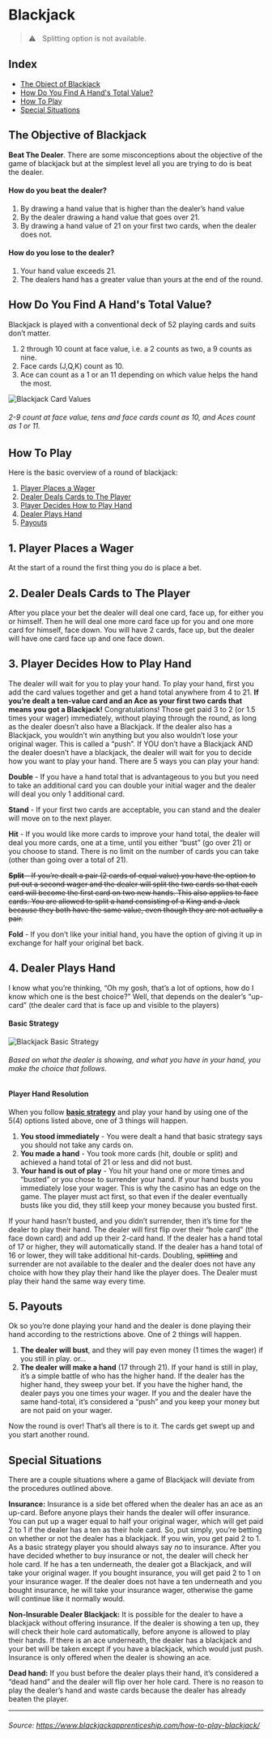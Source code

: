 # Blackjack

> ⚠ㅤSplitting option is not available.

## Index

- [The Object of Blackjack](#the-objective-of-blackjack)
- [How Do You Find A Hand's Total Value?](#how-do-you-find-a-hands-total-value)
- [How To Play](#how-to-play)
- [Special Situations](#special-situations)

## The Objective of Blackjack

**Beat The Dealer**. There are some misconceptions about the objective of the game of blackjack but at the simplest level all you are trying to do is beat the dealer.

#### How do you beat the dealer?

1. By drawing a hand value that is higher than the dealer’s hand value
2. By the dealer drawing a hand value that goes over 21.
3. By drawing a hand value of 21 on your first two cards, when the dealer does not.

#### How do you lose to the dealer?

1. Your hand value exceeds 21.
2. The dealers hand has a greater value than yours at the end of the round.

## How Do You Find A Hand's Total Value?

Blackjack is played with a conventional deck of 52 playing cards and suits don’t matter.

1. 2 through 10 count at face value, i.e. a 2 counts as two, a 9 counts as nine.
2. Face cards (J,Q,K) count as 10.
3. Ace can count as a 1 or an 11 depending on which value helps the hand the most.

![Blackjack Card Values](https://bit.ly/3gbgmoj)
###### 2-9 count at face value, tens and face cards count as 10, and Aces count as 1 or 11.

## How To Play

Here is the basic overview of a round of blackjack:

1. [Player Places a Wager](#1-player-places-a-wager)
2. [Dealer Deals Cards to The Player](#2-dealer-deals-cards-to-the-player)
3. [Player Decides How to Play Hand](#3-player-decides-how-to-play-hand)
4. [Dealer Plays Hand](#4-dealer-plays-hand)
5. [Payouts](#5-payouts)

## 1. Player Places a Wager

At the start of a round the first thing you do is place a bet.

## 2. Dealer Deals Cards to The Player

After you place your bet the dealer will deal one card, face up, for either you or himself. Then he will deal one more card face up for you and one more card for himself, face down. You will have 2 cards, face up, but the dealer will have one card face up and one face down. 

## 3. Player Decides How to Play Hand

The dealer will wait for you to play your hand. To play your hand, first you add the card values together and get a hand total anywhere from 4 to 21. **If you’re dealt a ten-value card and an Ace as your first two cards that means you got a Blackjack!** Congratulations! Those get paid 3 to 2 (or 1.5 times your wager) immediately, without playing through the round, as long as the dealer doesn’t also have a Blackjack. If the dealer also has a Blackjack, you wouldn’t win anything but you also wouldn’t lose your original wager. This is called a “push”. If YOU don’t have a Blackjack AND the dealer doesn’t have a blackjack, the dealer will wait for you to decide how you want to play your hand. There are 5 ways you can play your hand:

**Double** - If you have a hand total that is advantageous to you but you need to take an additional card you can double your initial wager and the dealer will deal you only 1 additional card.

**Stand** - If your first two cards are acceptable, you can stand and the dealer will move on to the next player.

**Hit** - If you would like more cards to improve your hand total, the dealer will deal you more cards, one at a time, until you either “bust” (go over 21) or you choose to stand. There is no limit on the number of cards you can take (other than going over a total of 21).

~~**Split** - If you’re dealt a pair (2 cards of equal value) you have the option to put out a second wager and the dealer will split the two cards so that each card will become the first card on two new hands. This also applies to face cards. You are allowed to split a hand consisting of a King and a Jack because they both have the same value, even though they are not actually a pair.~~

**Fold** - If you don’t like your initial hand, you have the option of giving it up in exchange for half your original bet back.

## 4. Dealer Plays Hand
I know what you’re thinking, “Oh my gosh, that’s a lot of options, how do I know which one is the best choice?” Well, that depends on the dealer’s “up-card” (the dealer card that is face up and visible to the players)

#### Basic Strategy

![Blackjack Basic Strategy](https://bit.ly/3skWpxL)
###### Based on what the dealer is showing, and what you have in your hand, you make the choice that follows.

#### Player Hand Resolution

When you follow **[basic strategy](#basic-strategy)** and play your hand by using one of the 5(4) options listed above, one of 3 things will happen.

1. **You stood immediately** - You were dealt a hand that basic strategy says you should not take any cards on.
2. **You made a hand** - You took more cards (hit, double or split) and achieved a hand total of 21 or less and did not bust.
3. **Your hand is out of play** - You hit your hand one or more times and “busted” or you chose to surrender your hand. If your hand busts you immediately lose your wager. This is why the casino has an edge on the game. The player must act first, so that even if the dealer eventually busts like you did, they still keep your money because you busted first.

If your hand hasn’t busted, and you didn’t surrender, then it’s time for the dealer to play their hand. The dealer will first flip over their “hole card” (the face down card) and add up their 2-card hand. If the dealer has a hand total of 17 or higher, they will automatically stand. If the dealer has a hand total of 16 or lower, they will take additional hit-cards. Doubling, ~~splitting~~ and surrender are not available to the dealer and the dealer does not have any choice with how they play their hand like the player does. The Dealer must play their hand the same way every time.

## 5. Payouts

Ok so you’re done playing your hand and the dealer is done playing their hand according to the restrictions above. One of 2 things will happen.

1. **The dealer will bust**, and they will pay even money (1 times the wager) if you still in play. or…
2. **The dealer will make a hand** (17 through 21). If your hand is still in play, it’s a simple battle of who has the higher hand. If the dealer has the higher hand, they sweep your bet. If you have the higher hand, the dealer pays you one times your wager. If you and the dealer have the same hand-total, it’s considered a “push” and you keep your money but are not paid on your wager.

Now the round is over! That’s all there is to it. The cards get swept up and you start another round.

## Special Situations

There are a couple situations where a game of Blackjack will deviate from the procedures outlined above.

**Insurance:** Insurance is a side bet offered when the dealer has an ace as an up-card. Before anyone plays their hands the dealer will offer insurance. You can put up a wager equal to half your original wager, which will get paid 2 to 1 if the dealer has a ten as their hole card. So, put simply, you’re betting on whether or not the dealer has a blackjack. If you win, you get paid 2 to 1. As a basic strategy player you should always say *no* to insurance. After you have decided whether to buy insurance or not, the dealer will check her hole card. If he has a ten underneath, the dealer got a Blackjack, and will take your original wager. If you bought insurance, you will get paid 2 to 1 on your insurance wager. If the dealer does not have a ten underneath and you bought insurance, he will take your insurance wager, otherwise the game will continue like it normally would.

**Non-Insurable Dealer Blackjack:** It is possible for the dealer to have a blackjack without offering insurance. If the dealer is showing a ten up, they will check their hole card automatically, before anyone is allowed to play their hands. If there is an ace underneath, the dealer has a blackjack and your bet will be taken except if you have a blackjack, which would just push. Insurance is only offered when the dealer is showing an ace.

**Dead hand:** If you bust before the dealer plays their hand, it’s considered a “dead hand” and the dealer will flip over her hole card. There is no reason to play the dealer’s hand and waste cards because the dealer has already beaten the player.

---

###### Source: https://www.blackjackapprenticeship.com/how-to-play-blackjack/
